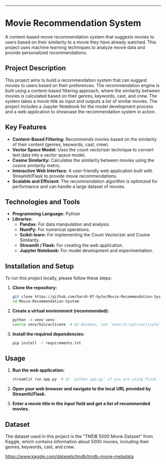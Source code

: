 

-----

# Movie Recommendation System

A content-based movie recommendation system that suggests movies to users based on their similarity to a movie they have already watched. This project uses machine learning techniques to analyze movie data and provide personalized recommendations.

## Project Description

This project aims to build a recommendation system that can suggest movies to users based on their preferences. The recommendation engine is built using a content-based filtering approach, where the similarity between movies is calculated based on their genres, keywords, cast, and crew. The system takes a movie title as input and outputs a list of similar movies. The project includes a Jupyter Notebook for the model development process and a web application to showcase the recommendation system in action.

## Key Features

  * **Content-Based Filtering:** Recommends movies based on the similarity of their content (genres, keywords, cast, crew).
  * **Vector Space Model:** Uses the count vectorizer technique to convert text data into a vector space model.
  * **Cosine Similarity:** Calculates the similarity between movies using the cosine similarity metric.
  * **Interactive Web Interface:** A user-friendly web application built with Streamlit/Flask to provide movie recommendations.
  * **Scalable and Efficient:** The recommendation algorithm is optimized for performance and can handle a large dataset of movies.

## Technologies and Tools

  * **Programming Language:** Python
  * **Libraries:**
      * **Pandas:** For data manipulation and analysis.
      * **NumPy:** For numerical operations.
      * **Scikit-learn:** For implementing the Count Vectorizer and Cosine Similarity.
      * **Streamlit / Flask:** For creating the web application.
      * **Jupyter Notebook:** For model development and experimentation.

## Installation and Setup

To run this project locally, please follow these steps:

1.  **Clone the repository:**

    ```bash
    git clone https://github.com/harsh-07-byte/Movie-Recommendation-System.git
    cd Movie-Recommendation-System
    ```

2.  **Create a virtual environment (recommended):**

    ```bash
    python -m venv venv
    source venv/bin/activate  # On Windows, use `venv\Scripts\activate`
    ```

3.  **Install the required dependencies:**

    ```bash
    pip install -r requirements.txt
    ```

## Usage

1.  **Run the web application:**

    ```bash
    streamlit run app.py  # Or `python app.py` if you are using Flask
    ```

2.  **Open your web browser and navigate to the local URL provided by Streamlit/Flask.**

3.  **Enter a movie title in the input field and get a list of recommended movies.**

## Dataset

The dataset used in this project is the "TMDB 5000 Movie Dataset" from Kaggle, which contains information about 5000 movies, including their genres, keywords, cast, and crew.

https://www.kaggle.com/datasets/tmdb/tmdb-movie-metadata
